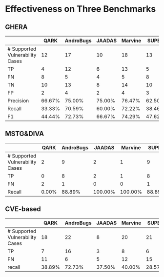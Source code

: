 # Effectiveness on Three Benchmarks 

## GHERA

|                                 | QARK   | AndroBugs | JAADAS | Marvine | SUPER  | MobSF  | SPECK  | AUSERA |
| ------------------------------- | ------ | --------- | ------ | ------- | ------ | ------ | ------ | ------ |
| # Supported Vulnerability Cases | 12     | 17        | 10     | 18      | 13     | 20     | 13     | 16     |
| TP                              | 4      | 12        | 6      | 13      | 5      | 13     | 8      | 15     |
| FN                              | 8      | 5         | 4      | 5       | 8      | 7      | 5      | 1      |
| TN                              | 10     | 13        | 8      | 14      | 10     | 13     | 9      | 12     |
| FP                              | 2      | 4         | 2      | 4       | 3      | 7      | 4      | 4      |
| Precision                       | 66.67% | 75.00%    | 75.00% | 76.47%  | 62.50% | 65.00% | 66.67% | 78.95% |
| Recall                          | 33.33% | 70.59%    | 60.00% | 72.22%  | 38.46% | 65.00% | 61.54% | 93.75% |
| F1                              | 44.44% | 72.73%    | 66.67% | 74.29%  | 47.62% | 65.00% | 64.00% | 85.71% |

## MSTG&DIVA

|                                 | QARK  | AndroBugs | JAADAS  | Marvine | SUPER  | MobSF  | SPECK  | AUSERA  |
| ------------------------------- | ----- | --------- | ------- | ------- | ------ | ------ | ------ | ------- |
| # Supported Vulnerability Cases | 2     | 9         | 2       | 1       | 9      | 11     | 6      | 13      |
| TP                              | 0     | 8         | 2       | 1       | 8      | 10     | 5      | 13      |
| FN                              | 2     | 1         | 0       | 0       | 1      | 1      | 1      | 0       |
| Recall                          | 0.00% | 88.89%    | 100.00% | 100.00% | 88.89% | 90.91% | 83.33% | 100.00% |

## CVE-based

|                                 | QARK   | AndroBugs | JAADAS | Marvine | SUPER  | MobSF  | SPECK  | AUSERA |
| ------------------------------- | ------ | --------- | ------ | ------- | ------ | ------ | ------ | ------ |
| # Supported Vulnerability Cases | 18     | 22        | 8      | 20      | 21     | 29     | 20     | 26     |
| TP                              | 7      | 16        | 3      | 8       | 6      | 21     | 17     | 21     |
| FN                              | 11     | 6         | 5      | 12      | 15     | 8      | 3      | 5      |
| recall                          | 38.89% | 72.73%    | 37.50% | 40.00%  | 28.57% | 72.41% | 85.00% | 80.77% |
